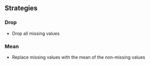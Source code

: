 ## Strategies   

### Drop
- Drop all missing values

### Mean
- Replace missing values with the mean of the non-missing values
